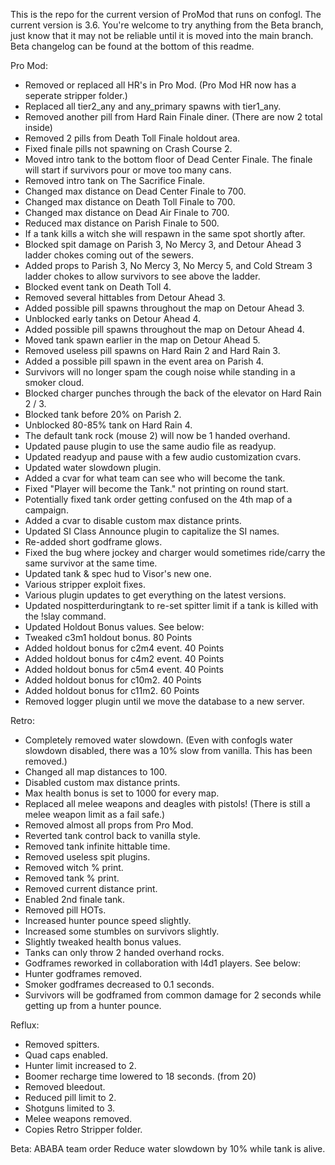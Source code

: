 This is the repo for the current version of ProMod that runs on confogl. The current version is 3.6. You're welcome to try anything from the Beta branch, just know that it may not be reliable until it is moved into the main branch. Beta changelog can be found at the bottom of this readme.

Pro Mod:
- Removed or replaced all HR's in Pro Mod. (Pro Mod HR now has a seperate stripper folder.)
- Replaced all tier2_any and any_primary spawns with tier1_any.
- Removed another pill from Hard Rain Finale diner. (There are now 2 total inside)
- Removed 2 pills from Death Toll Finale holdout area.
- Fixed finale pills not spawning on Crash Course 2.
- Moved intro tank to the bottom floor of Dead Center Finale. The finale will start if survivors pour or move too many cans.
- Removed intro tank on The Sacrifice Finale.
- Changed max distance on Dead Center Finale to 700.
- Changed max distance on Death Toll Finale to 700.
- Changed max distance on Dead Air Finale to 700.
- Reduced max distance on Parish Finale to 500.
- If a tank kills a witch she will respawn in the same spot shortly after.
- Blocked spit damage on Parish 3, No Mercy 3, and Detour Ahead 3 ladder chokes coming out of the sewers.
- Added props to Parish 3, No Mercy 3, No Mercy 5, and Cold Stream 3 ladder chokes to allow survivors to see above the ladder.
- Blocked event tank on Death Toll 4.
- Removed several hittables from Detour Ahead 3.
- Added possible pill spawns throughout the map on Detour Ahead 3.
- Unblocked early tanks on Detour Ahead 4.
- Added possible pill spawns throughout the map on Detour Ahead 4.
- Moved tank spawn earlier in the map on Detour Ahead 5.
- Removed useless pill spawns on Hard Rain 2 and Hard Rain 3.
- Added a possible pill spawn in the event area on Parish 4.
- Survivors will no longer spam the cough noise while standing in a smoker cloud.
- Blocked charger punches through the back of the elevator on Hard Rain 2 / 3.
- Blocked tank before 20% on Parish 2.
- Unblocked 80-85% tank on Hard Rain 4.
- The default tank rock (mouse 2) will now be 1 handed overhand.
- Updated pause plugin to use the same audio file as readyup.
- Updated readyup and pause with a few audio customization cvars.
- Updated water slowdown plugin.
- Added a cvar for what team can see who will become the tank.
- Fixed "Player will become the Tank." not printing on round start.
- Potentially fixed tank order getting confused on the 4th map of a campaign.
- Added a cvar to disable custom max distance prints.
- Updated SI Class Announce plugin to capitalize the SI names.
- Re-added short godframe glows.
- Fixed the bug where jockey and charger would sometimes ride/carry the same survivor at the same time.
- Updated tank & spec hud to Visor's new one.
- Various stripper exploit fixes.
- Various plugin updates to get everything on the latest versions.
- Updated nospitterduringtank to re-set spitter limit if a tank is killed with the !slay command.
- Updated Holdout Bonus values. See below:
- Tweaked c3m1 holdout bonus. 80 Points
- Added holdout bonus for c2m4 event. 40 Points
- Added holdout bonus for c4m2 event. 40 Points
- Added holdout bonus for c5m4 event. 40 Points
- Added holdout bonus for c10m2. 40 Points
- Added holdout bonus for c11m2. 60 Points
- Removed logger plugin until we move the database to a new server.

Retro:
- Completely removed water slowdown. (Even with confogls water slowdown disabled, there was a 10% slow from vanilla. This has been removed.)
- Changed all map distances to 100.
- Disabled custom max distance prints.
- Max health bonus is set to 1000 for every map.
- Replaced all melee weapons and deagles with pistols! (There is still a melee weapon limit as a fail safe.)
- Removed almost all props from Pro Mod.
- Reverted tank control back to vanilla style.
- Removed tank infinite hittable time.
- Removed useless spit plugins.
- Removed witch % print.
- Removed tank % print.
- Removed current distance print.
- Enabled 2nd finale tank.
- Removed pill HOTs.
- Increased hunter pounce speed slightly.
- Increased some stumbles on survivors slightly.
- Slightly tweaked health bonus values.
- Tanks can only throw 2 handed overhand rocks.
- Godframes reworked in collaboration with l4d1 players. See below:
- Hunter godframes removed.
- Smoker godframes decreased to 0.1 seconds.
- Survivors will be godframed from common damage for 2 seconds while getting up from a hunter pounce.

Reflux:
- Removed spitters.
- Quad caps enabled.
- Hunter limit increased to 2.
- Boomer recharge time lowered to 18 seconds. (from 20)
- Removed bleedout.
- Reduced pill limit to 2.
- Shotguns limited to 3.
- Melee weapons removed.
- Copies Retro Stripper folder.


Beta:
ABABA team order
Reduce water slowdown by 10% while tank is alive.
